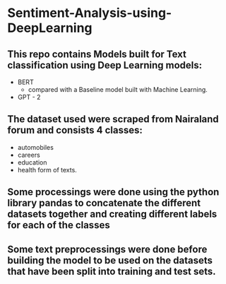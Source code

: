 # Sentiment-Analysis-using-DeepLearning

## This repo contains Models built for Text classification using Deep Learning models:
  - BERT
    - compared with a Baseline model built with Machine Learning.
  - GPT - 2
## The dataset used were scraped from **Nairaland forum** and consists 4 classes:
  - automobiles
  - careers
  - education
  - health
    form of texts.
    
## Some processings were done using the python library pandas to concatenate the different datasets together and creating different labels for each of the classes 
## Some text preprocessings were done before building the model to be used on the datasets that have been split into training and test sets.
